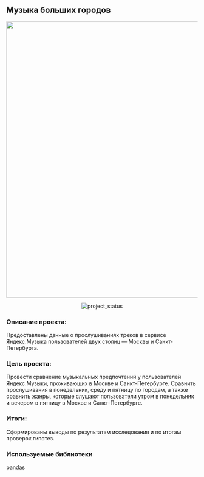 ## Музыка больших городов
<p align="center">
      <img src="https://i.ibb.co/C0YGbVM/mus.jpg" width="726">
</p>

<p align="center">
   <img src="https://img.shields.io/badge/project%20status-completed-turquoise" alt="project_status">
</p>

### Описание проекта:
Предоставлены данные о прослушиваниях треков в сервисе Яндекс.Музыка пользователей двух столиц — Москвы и Санкт-Петербурга.
  
### Цель проекта:
Провести сравнение музыкальных предпочтений у пользователей Яндекс.Музыки, проживающих в Москве и Санкт-Петербурге. Сравнить прослушивания в понедельник, среду и пятницу по городам, а также сравнить жанры, которые слушают пользователи утром в понедельник и вечером в пятницу в Москве и Санкт-Петербурге.

### Итоги: 
Сформированы выводы по результатам исследования и по итогам проверок гипотез.

### Используемые библиотеки
pandas

